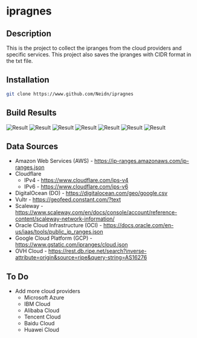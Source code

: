 # ipragnes

## Description

This is the project to collect the ipranges from the cloud providers and specific services.
This project also saves the ipranges with CIDR format in the txt file.

## Installation

```bash
git clone https://www.github.com/Neidn/ipragnes
```

## Build Results

![Result](https://github.com/Neidn/ipranges/actions/workflows/update_amazon.yml/badge.svg)
![Result](https://github.com/Neidn/ipranges/actions/workflows/update_cloudflare.yml/badge.svg)
![Result](https://github.com/Neidn/ipranges/actions/workflows/update_digitalocean.yml/badge.svg)
![Result](https://github.com/Neidn/ipranges/actions/workflows/update_vultr.yml/badge.svg)
![Result](https://github.com/Neidn/ipranges/actions/workflows/update_scaleway.yml/badge.svg)
![Result](https://github.com/Neidn/ipranges/actions/workflows/update_oracle.yml/badge.svg)
![Result](https://github.com/Neidn/ipranges/actions/workflows/update_ovh.yml/badge.svg)

## Data Sources

* Amazon Web Services (AWS) - https://ip-ranges.amazonaws.com/ip-ranges.json
* Cloudflare
    * IPv4 - https://www.cloudflare.com/ips-v4
    * IPv6 - https://www.cloudflare.com/ips-v6
* DigitalOcean (DO) - https://digitalocean.com/geo/google.csv
* Vultr - https://geofeed.constant.com/?text
* Scaleway - https://www.scaleway.com/en/docs/console/account/reference-content/scaleway-network-information/
* Oracle Cloud Infrastructure (OCI) - https://docs.oracle.com/en-us/iaas/tools/public_ip_ranges.json
* Google Cloud Platform (GCP) - https://www.gstatic.com/ipranges/cloud.json
* OVH Cloud - https://rest.db.ripe.net/search?inverse-attribute=origin&source=ripe&query-string=AS16276

## To Do

* Add more cloud providers
    * Microsoft Azure
    * IBM Cloud
    * Alibaba Cloud
    * Tencent Cloud
    * Baidu Cloud
    * Huawei Cloud
